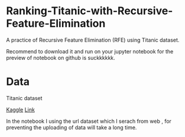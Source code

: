 # Ranking-Titanic-with-Recursive-Feature-Elimination
A practice of Recursive Feature Elimination (RFE) using Titanic dataset.

Recommend to download it and run on your jupyter notebook for the preview of notebook on github is suckkkkkk.

# Data
Titanic dataset 

[Kaggle](https://www.kaggle.com/c/titanic)
[Link](https://raw.githubusercontent.com/datasciencedojo/datasets/master/titanic.csv)

In the notebook I using the url dataset which I serach from web , for preventing the uploading of data will take a long time.
